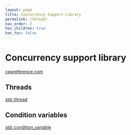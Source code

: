 ```yaml
---
layout: page
title: Concurrency Support Library
permalink: /thread/
nav_order: 2
has_children: true
has_toc: false
---
```


# Concurrency support library

[cppreference.com](https://en.cppreference.com/w/cpp/thread)

## Threads

[std::thread](thread.md)

## Condition variables

[std::condition_variable](condition_variable.md)